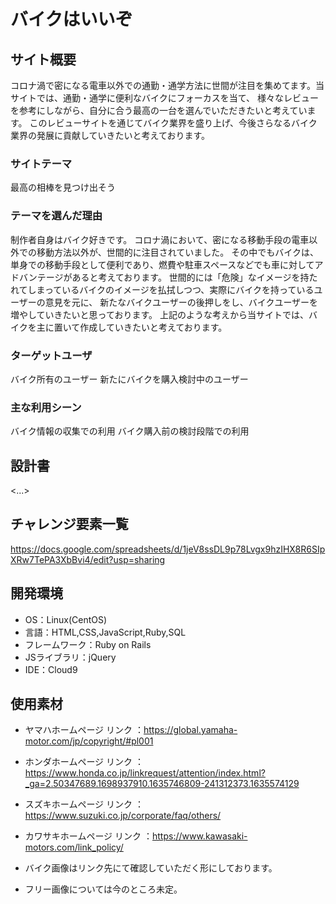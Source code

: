 # バイクはいいぞ

## サイト概要
コロナ渦で密になる電車以外での通勤・通学方法に世間が注目を集めてます。当サイトでは、通勤・通学に便利なバイクにフォーカスを当て、
様々なレビューを参考にしながら、自分に合う最高の一台を選んでいただきたいと考えています。
このレビューサイトを通じてバイク業界を盛り上げ、今後さらなるバイク業界の発展に貢献していきたいと考えております。

### サイトテーマ
最高の相棒を見つけ出そう

### テーマを選んだ理由
制作者自身はバイク好きです。
コロナ渦において、密になる移動手段の電車以外での移動方法以外が、世間的に注目されていました。
その中でもバイクは、単身での移動手段として便利であり、燃費や駐車スペースなどでも車に対してアドバンテージがあると考えております。
世間的には「危険」なイメージを持たれてしまっているバイクのイメージを払拭しつつ、実際にバイクを持っているユーザーの意見を元に、
新たなバイクユーザーの後押しをし、バイクユーザーを増やしていきたいと思っております。
上記のような考えから当サイトでは、バイクを主に置いて作成していきたいと考えております。


### ターゲットユーザ
バイク所有のユーザー
新たにバイクを購入検討中のユーザー

### 主な利用シーン
バイク情報の収集での利用
バイク購入前の検討段階での利用

## 設計書
<...>

## チャレンジ要素一覧
https://docs.google.com/spreadsheets/d/1jeV8ssDL9p78Lvgx9hzIHX8R6SIpXRw7TePA3XbBvi4/edit?usp=sharing

## 開発環境
- OS：Linux(CentOS)
- 言語：HTML,CSS,JavaScript,Ruby,SQL
- フレームワーク：Ruby on Rails
- JSライブラリ：jQuery
- IDE：Cloud9

## 使用素材
- ヤマハホームページ リンク   ：https://global.yamaha-motor.com/jp/copyright/#pl001
- ホンダホームページ リンク   ：https://www.honda.co.jp/linkrequest/attention/index.html?_ga=2.50347689.1698937910.1635746809-241312373.1635574129
- スズキホームページ リンク   ：https://www.suzuki.co.jp/corporate/faq/others/
- カワサキホームページ リンク ：https://www.kawasaki-motors.com/link_policy/

- バイク画像はリンク先にて確認していただく形にしております。
- フリー画像については今のところ未定。